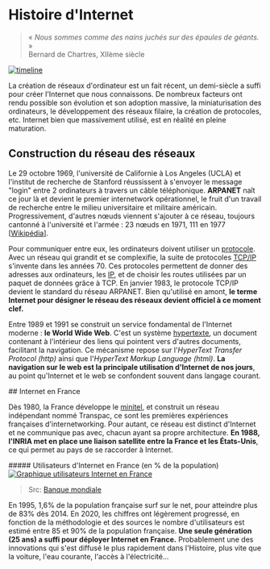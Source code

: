 # Histoire d'Internet

> « *Nous sommes comme des nains juchés sur des épaules de géants.* »  
Bernard de Chartres, XIIème siècle

[![timeline](/static/Internet_timeline.png)](/static/Internet_timeline.png)

La création de réseaux d'ordinateur est un fait récent, un demi-siècle a suffi pour créer l'Internet que nous connaissons. De nombreux facteurs ont rendu possible son évolution et son adoption massive, la miniaturisation des ordinateurs, le développement des réseaux filaire, la création de protocoles, etc.
Internet bien que massivement utilisé, est en réalité en pleine maturation.

## Construction du réseau des réseaux

Le 29 octobre 1969, l'université de Californie à Los Angeles (UCLA) et l'institut de recherche de Stanford réussissent à s'envoyer le message "login" entre 2 ordinateurs à travers un câble téléphonique.
**ARPANET** naît ce jour là et devient le premier internetwork opérationnel, le fruit d'un travail de recherche entre le milieu universitaire et militaire américain.
Progressivement, d'autres nœuds viennent s'ajouter à ce réseau, toujours cantonné à l'université et l'armée : 23 nœuds   en 1971, 111 en 1977 [[Wikipédia](https://fr.wikipedia.org/wiki/ARPANET#Historique)].

Pour communiquer entre eux, les ordinateurs doivent utiliser un [protocole](https://www.larousse.fr/encyclopedie/divers/protocole/83819). Avec un réseau qui grandit et se complexifie, la suite de protocoles [TCP/IP](https://www.journaldunet.fr/web-tech/dictionnaire-du-webmastering/1203405-tcp-ip-transmission-control-protocol-internet-protocol-definition-traduction/) s'invente dans les années 70. Ces protocoles permettent de donner des adresses aux ordinateurs, les [IP](https://ip.me/), et de choisir les routes utilisées par un paquet de données grâce à TCP. En janvier 1983, le protocole TCP/IP devient le standard du réseau ARPANET. Bien qu'utilisé en amont, **le terme Internet pour désigner le réseau des réseaux devient officiel à ce moment clef.**

Entre 1989 et 1991 se construit un service fondamental de l'Internet moderne : **le World Wide Web**. C'est un système [hypertexte](https://fr.wikipedia.org/wiki/Hypertexte), un document contenant à l'intérieur des liens qui pointent vers d'autres documents, facilitant la navigation. Ce mécanisme repose sur l'*HyperText Transfer Protocol (http)* ainsi que l'*HyperText Markup Language (html)*. **La navigation sur le web est la principale utilisation d'Internet de nos jours**, au point qu'Internet et le web se confondent souvent dans langage courant.

## Internet en France

Dès 1980, la France développe le [minitel](https://fr.wikipedia.org/wiki/Minitel), et construit un réseau indépendant nommé Transpac, ce sont les premières expériences françaises d'internetworking. Pour autant, ce réseau est distinct d'Internet et ne communique pas avec, chacun ayant sa propre architecture. **En 1988, l'INRIA met en place une liaison satellite entre la France et les États-Unis**, ce qui permet au pays de se raccorder à Internet.

##### Utilisateurs d'Internet en France (en % de la population)  
[![Graphique utilisateurs Internet en France](/static/utilisateur_internet_france.png)](/static/utilisateur_internet_france.png)
> Src: [Banque mondiale](https://donnees.banquemondiale.org/indicateur/IT.NET.USER.ZS?end=2019&locations=FR&start=1990&view=chart&year=2016)

En 1995, 1,6% de la population française surf sur le net, pour atteindre plus de 83% dès 2014. En 2020, les chiffres ont légèrement progressé, en fonction de la méthodologie et des sources le nombre d'utilisateurs est estimé entre 85 et 90% de la population française. **Une seule génération (25 ans) a suffi pour déployer Internet en France.**
Probablement une des innovations qui s'est diffusé le plus rapidement dans l'Histoire, plus vite que la voiture, l'eau courante, l'accès à l'électricité...
